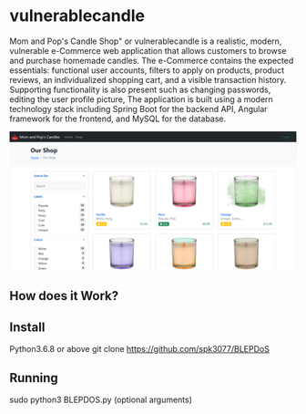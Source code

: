 # vulnerablecandle
Mom and Pop's Candle Shop" or vulnerablecandle is a realistic, modern, vulnerable e-Commerce web application that allows customers to browse and purchase homemade candles. The e-Commerce contains the expected essentials: functional user accounts, filters to apply on products, product reviews, an individualized shopping cart, and a visible transaction history. Supporting functionality is also present such as changing passwords, editing the user profile picture, The application is built using a modern technology stack including Spring Boot for the backend API, Angular framework for the frontend, and MySQL for the database.

![Alt text](docs/homePage.png?raw=true "Title")

## How does it Work?



## Install


Python3.6.8 or above
git clone https://github.com/spk3077/BLEPDoS

## Running
sudo python3 BLEPDOS.py (optional arguments)

